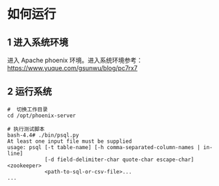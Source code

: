 # 如何运行
## 1 进入系统环境
进入 Apache phoenix 环境。进入系统环境参考：https://www.yuque.com/gsunwu/blog/pc7rx7

## 2 运行系统
``` 
#  切换工作目录
cd /opt/phoenix-server

# 执行测试脚本
bash-4.4# ./bin/psql.py 
At least one input file must be supplied
usage: psql [-t table-name] [-h comma-separated-column-names | in-line]
            [-d field-delimiter-char quote-char escape-char]<zookeeper>
            <path-to-sql-or-csv-file>...
...

```
